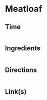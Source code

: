 # Meatloaf

## Time 
```

```

## Ingredients
```

```


## Directions
```

```


## Link(s)
```

```
